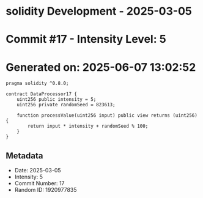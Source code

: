 ﻿# solidity Development - 2025-03-05
# Commit #17 - Intensity Level: 5
# Generated on: 2025-06-07 13:02:52
```solidity
pragma solidity ^0.8.0;

contract DataProcessor17 {
    uint256 public intensity = 5;
    uint256 private randomSeed = 823613;

    function processValue(uint256 input) public view returns (uint256) {
        return input * intensity + randomSeed % 100;
    }
}
```
## Metadata
- Date: 2025-03-05
- Intensity: 5
- Commit Number: 17
- Random ID: 1920977835
